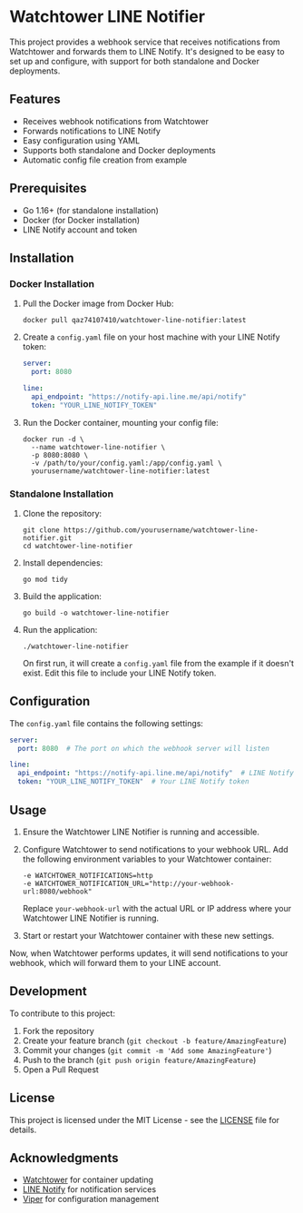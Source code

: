 # Watchtower LINE Notifier

This project provides a webhook service that receives notifications from Watchtower and forwards them to LINE Notify. It's designed to be easy to set up and configure, with support for both standalone and Docker deployments.

## Features

- Receives webhook notifications from Watchtower
- Forwards notifications to LINE Notify
- Easy configuration using YAML
- Supports both standalone and Docker deployments
- Automatic config file creation from example

## Prerequisites

- Go 1.16+ (for standalone installation)
- Docker (for Docker installation)
- LINE Notify account and token

## Installation

### Docker Installation

1. Pull the Docker image from Docker Hub:

   ```
   docker pull qaz74107410/watchtower-line-notifier:latest
   ```

2. Create a `config.yaml` file on your host machine with your LINE Notify token:

   ```yaml
   server:
     port: 8080

   line:
     api_endpoint: "https://notify-api.line.me/api/notify"
     token: "YOUR_LINE_NOTIFY_TOKEN"
   ```

3. Run the Docker container, mounting your config file:

   ```
   docker run -d \
     --name watchtower-line-notifier \
     -p 8080:8080 \
     -v /path/to/your/config.yaml:/app/config.yaml \
     yourusername/watchtower-line-notifier:latest
   ```

### Standalone Installation

1. Clone the repository:

   ```
   git clone https://github.com/yourusername/watchtower-line-notifier.git
   cd watchtower-line-notifier
   ```

2. Install dependencies:

   ```
   go mod tidy
   ```

3. Build the application:

   ```
   go build -o watchtower-line-notifier
   ```

4. Run the application:

   ```
   ./watchtower-line-notifier
   ```

   On first run, it will create a `config.yaml` file from the example if it doesn't exist. Edit this file to include your LINE Notify token.

## Configuration

The `config.yaml` file contains the following settings:

```yaml
server:
  port: 8080  # The port on which the webhook server will listen

line:
  api_endpoint: "https://notify-api.line.me/api/notify"  # LINE Notify API endpoint
  token: "YOUR_LINE_NOTIFY_TOKEN"  # Your LINE Notify token
```

## Usage

1. Ensure the Watchtower LINE Notifier is running and accessible.

2. Configure Watchtower to send notifications to your webhook URL. Add the following environment variables to your Watchtower container:

   ```
   -e WATCHTOWER_NOTIFICATIONS=http
   -e WATCHTOWER_NOTIFICATION_URL="http://your-webhook-url:8080/webhook"
   ```

   Replace `your-webhook-url` with the actual URL or IP address where your Watchtower LINE Notifier is running.

3. Start or restart your Watchtower container with these new settings.

Now, when Watchtower performs updates, it will send notifications to your webhook, which will forward them to your LINE account.

## Development

To contribute to this project:

1. Fork the repository
2. Create your feature branch (`git checkout -b feature/AmazingFeature`)
3. Commit your changes (`git commit -m 'Add some AmazingFeature'`)
4. Push to the branch (`git push origin feature/AmazingFeature`)
5. Open a Pull Request

## License

This project is licensed under the MIT License - see the [LICENSE](LICENSE) file for details.

## Acknowledgments

- [Watchtower](https://github.com/containrrr/watchtower) for container updating
- [LINE Notify](https://notify-bot.line.me/) for notification services
- [Viper](https://github.com/spf13/viper) for configuration management